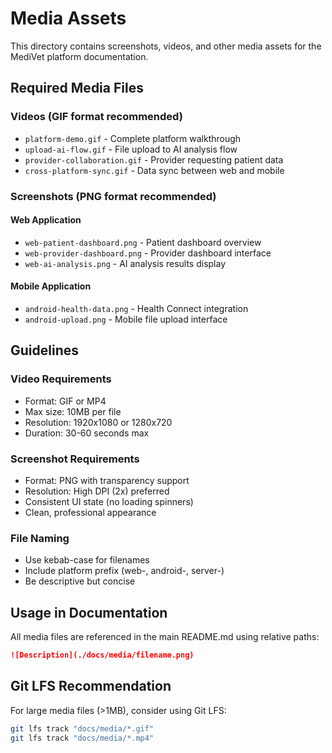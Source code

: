 # Media Assets

This directory contains screenshots, videos, and other media assets for the MediVet platform documentation.

## Required Media Files

### Videos (GIF format recommended)
- `platform-demo.gif` - Complete platform walkthrough
- `upload-ai-flow.gif` - File upload to AI analysis flow
- `provider-collaboration.gif` - Provider requesting patient data
- `cross-platform-sync.gif` - Data sync between web and mobile

### Screenshots (PNG format recommended)

#### Web Application
- `web-patient-dashboard.png` - Patient dashboard overview
- `web-provider-dashboard.png` - Provider dashboard interface
- `web-ai-analysis.png` - AI analysis results display

#### Mobile Application
- `android-health-data.png` - Health Connect integration
- `android-upload.png` - Mobile file upload interface

## Guidelines

### Video Requirements
- Format: GIF or MP4
- Max size: 10MB per file
- Resolution: 1920x1080 or 1280x720
- Duration: 30-60 seconds max

### Screenshot Requirements
- Format: PNG with transparency support
- Resolution: High DPI (2x) preferred
- Consistent UI state (no loading spinners)
- Clean, professional appearance

### File Naming
- Use kebab-case for filenames
- Include platform prefix (web-, android-, server-)
- Be descriptive but concise

## Usage in Documentation

All media files are referenced in the main README.md using relative paths:

```markdown
![Description](./docs/media/filename.png)
```

## Git LFS Recommendation

For large media files (>1MB), consider using Git LFS:

```bash
git lfs track "docs/media/*.gif"
git lfs track "docs/media/*.mp4"
```
